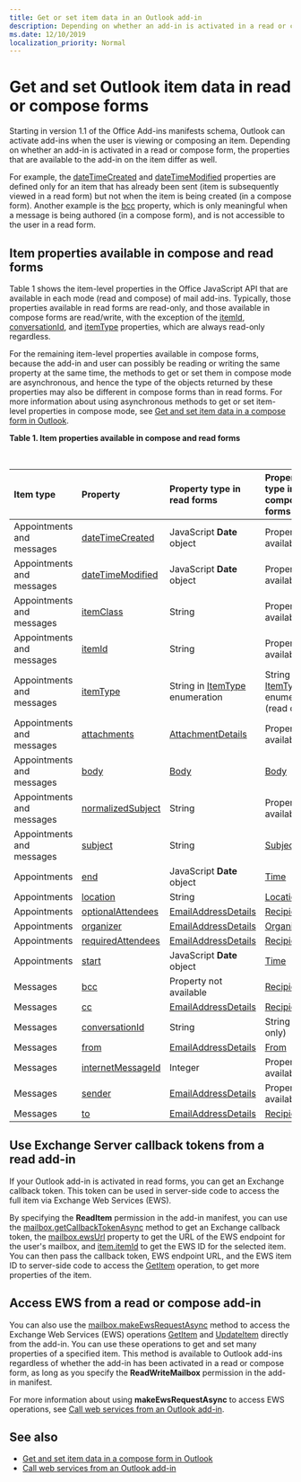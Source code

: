 ```yaml
---
title: Get or set item data in an Outlook add-in
description: Depending on whether an add-in is activated in a read or compose form, the properties that are available to the add-in on an item differ.
ms.date: 12/10/2019
localization_priority: Normal
---
```


# Get and set Outlook item data in read or compose forms

Starting in version 1.1 of the Office Add-ins manifests schema, Outlook can activate add-ins when the user is viewing or composing an item. Depending on whether an add-in is activated in a read or compose form, the properties that are available to the add-in on the item differ as well.

For example, the [dateTimeCreated](../reference/objectmodel/preview-requirement-set/office.context.mailbox.item.md#properties) and [dateTimeModified](../reference/objectmodel/preview-requirement-set/office.context.mailbox.item.md#properties) properties are defined only for an item that has already been sent (item is subsequently viewed in a read form) but not when the item is being created (in a compose form). Another example is the [bcc](../reference/objectmodel/preview-requirement-set/office.context.mailbox.item.md#properties) property, which is only meaningful when a message is being authored (in a compose form), and is not accessible to the user in a read form.

## Item properties available in compose and read forms

Table 1 shows the item-level properties in the Office JavaScript API that are available in each mode (read and compose) of mail add-ins. Typically, those properties available in read forms are read-only, and those available in compose forms are read/write, with the exception of the [itemId](../reference/objectmodel/preview-requirement-set/office.context.mailbox.item.md#properties), [conversationId](../reference/objectmodel/preview-requirement-set/office.context.mailbox.item.md#properties), and [itemType](../reference/objectmodel/preview-requirement-set/office.context.mailbox.item.md#properties) properties, which are always read-only regardless.

For the remaining item-level properties available in compose forms, because the add-in and user can possibly be reading or writing the same property at the same time, the methods to get or set them in compose mode are asynchronous, and hence the type of the objects returned by these properties may also be different in compose forms than in read forms. For more information about using asynchronous methods to get or set item-level properties in compose mode, see [Get and set item data in a compose form in Outlook](get-and-set-item-data-in-a-compose-form.md).


**Table 1. Item properties available in compose and read forms**

<br/>

|**Item type**|**Property**|**Property type in read forms**|**Property type in compose forms**|
|:-----|:-----|:-----|:-----|
|Appointments and messages|[dateTimeCreated](../reference/objectmodel/preview-requirement-set/office.context.mailbox.item.md#properties)|JavaScript **Date** object|Property not available|
|Appointments and messages|[dateTimeModified](../reference/objectmodel/preview-requirement-set/office.context.mailbox.item.md#properties)|JavaScript **Date** object|Property not available|
|Appointments and messages|[itemClass](../reference/objectmodel/preview-requirement-set/office.context.mailbox.item.md#properties)|String|Property not available|
|Appointments and messages|[itemId](../reference/objectmodel/preview-requirement-set/office.context.mailbox.item.md#properties)|String|Property not available|
|Appointments and messages|[itemType](../reference/objectmodel/preview-requirement-set/office.context.mailbox.item.md#properties)|String in [ItemType](/javascript/api/outlook/office.mailboxenums.itemtype) enumeration|String in [ItemType](/javascript/api/outlook/office.mailboxenums.itemtype) enumeration (read only)|
|Appointments and messages|[attachments](../reference/objectmodel/preview-requirement-set/office.context.mailbox.item.md#properties)|[AttachmentDetails](/javascript/api/outlook/office.attachmentdetails)|Property not available|
|Appointments and messages|[body](../reference/objectmodel/preview-requirement-set/office.context.mailbox.item.md#properties)|[Body](/javascript/api/outlook/office.body)|[Body](/javascript/api/outlook/office.body)|
|Appointments and messages|[normalizedSubject](../reference/objectmodel/preview-requirement-set/office.context.mailbox.item.md#properties)|String|Property not available|
|Appointments and messages|[subject](../reference/objectmodel/preview-requirement-set/office.context.mailbox.item.md#properties)|String|[Subject](/javascript/api/outlook/office.subject)|
|Appointments|[end](../reference/objectmodel/preview-requirement-set/office.context.mailbox.item.md#properties)|JavaScript **Date** object|[Time](/javascript/api/outlook/office.time)|
|Appointments|[location](../reference/objectmodel/preview-requirement-set/office.context.mailbox.item.md#properties)|String|[Location](/javascript/api/outlook/office.location)|
|Appointments|[optionalAttendees](../reference/objectmodel/preview-requirement-set/office.context.mailbox.item.md#properties)|[EmailAddressDetails](/javascript/api/outlook/office.emailaddressdetails)|[Recipients](/javascript/api/outlook/office.recipients)|
|Appointments|[organizer](../reference/objectmodel/preview-requirement-set/office.context.mailbox.item.md#properties)|[EmailAddressDetails](/javascript/api/outlook/office.emailaddressdetails)|[Organizer](/javascript/api/outlook/office.organizer)|
|Appointments|[requiredAttendees](../reference/objectmodel/preview-requirement-set/office.context.mailbox.item.md#properties)|[EmailAddressDetails](/javascript/api/outlook/office.emailaddressdetails)|[Recipients](/javascript/api/outlook/office.recipients)|
|Appointments|[start](../reference/objectmodel/preview-requirement-set/office.context.mailbox.item.md#properties)|JavaScript **Date** object|[Time](/javascript/api/outlook/office.time)|
|Messages|[bcc](../reference/objectmodel/preview-requirement-set/office.context.mailbox.item.md#properties)|Property not available|[Recipients](/javascript/api/outlook/office.recipients)|
|Messages|[cc](../reference/objectmodel/preview-requirement-set/office.context.mailbox.item.md#properties)|[EmailAddressDetails](/javascript/api/outlook/office.emailaddressdetails)|[Recipients](/javascript/api/outlook/office.recipients)|
|Messages|[conversationId](../reference/objectmodel/preview-requirement-set/office.context.mailbox.item.md#properties)|String|String (read only)|
|Messages|[from](../reference/objectmodel/preview-requirement-set/office.context.mailbox.item.md#properties)|[EmailAddressDetails](/javascript/api/outlook/office.emailaddressdetails)|[From](/javascript/api/outlook/office.from)|
|Messages|[internetMessageId](../reference/objectmodel/preview-requirement-set/office.context.mailbox.item.md#properties)|Integer|Property not available|
|Messages|[sender](../reference/objectmodel/preview-requirement-set/office.context.mailbox.item.md#properties)|[EmailAddressDetails](/javascript/api/outlook/office.emailaddressdetails)|Property not available|
|Messages|[to](../reference/objectmodel/preview-requirement-set/office.context.mailbox.item.md#properties)|[EmailAddressDetails](/javascript/api/outlook/office.emailaddressdetails)|[Recipients](/javascript/api/outlook/office.recipients)|

## Use Exchange Server callback tokens from a read add-in

If your Outlook add-in is activated in read forms, you can get an Exchange callback token. This token can be used in server-side code to access the full item via Exchange Web Services (EWS).

By specifying the **ReadItem** permission in the add-in manifest, you can use the [mailbox.getCallbackTokenAsync](../reference/objectmodel/preview-requirement-set/office.context.mailbox.md#methods) method to get an Exchange callback token, the [mailbox.ewsUrl](../reference/objectmodel/preview-requirement-set/office.context.mailbox.md#properties) property to get the URL of the EWS endpoint for the user's mailbox, and [item.itemId](../reference/objectmodel/preview-requirement-set/office.context.mailbox.item.md#properties) to get the EWS ID for the selected item. You can then pass the callback token, EWS endpoint URL, and the EWS item ID to server-side code to access the [GetItem](/exchange/client-developer/web-service-reference/getitem-operation) operation, to get more properties of the item.


## Access EWS from a read or compose add-in

You can also use the [mailbox.makeEwsRequestAsync](../reference/objectmodel/preview-requirement-set/office.context.mailbox.md#methods) method to access the Exchange Web Services (EWS) operations [GetItem](/exchange/client-developer/web-service-reference/getitem-operation) and [UpdateItem](/exchange/client-developer/web-service-reference/updateitem-operation) directly from the add-in. You can use these operations to get and set many properties of a specified item. This method is available to Outlook add-ins regardless of whether the add-in has been activated in a read or compose form, as long as you specify the **ReadWriteMailbox** permission in the add-in manifest.

For more information about using **makeEwsRequestAsync** to access EWS operations, see [Call web services from an Outlook add-in](web-services.md).


## See also

- [Get and set item data in a compose form in Outlook](get-and-set-item-data-in-a-compose-form.md)
- [Call web services from an Outlook add-in](web-services.md)
